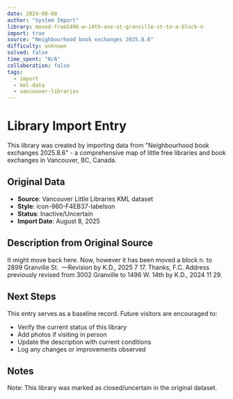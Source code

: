 ```yaml
---
date: 2024-08-08
author: "System Import"
library: moved-from1496-w-14th-ave-at-granville-st-to-a-block-n
import: true
source: "Neighbourhood book exchanges 2025.8.6"
difficulty: unknown
solved: false
time_spent: "N/A"
collaboration: false
tags:
  - import
  - kml-data
  - vancouver-libraries
---
```


# Library Import Entry

This library was created by importing data from "Neighbourhood book exchanges 2025.8.6" - a comprehensive map of little free libraries and book exchanges in Vancouver, BC, Canada.

## Original Data

- **Source**: Vancouver Little Libraries KML dataset
- **Style**: icon-960-F4EB37-labelson
- **Status**: Inactive/Uncertain
- **Import Date**: August 8, 2025

## Description from Original Source

It might move back here.
Now, however it has been moved a block n. to
2899 Granville St. 
—Revision by K.D., 2025 7 17. Thanks, F.C.
Address previously revised from 3002 Granville to 1496 W. 14th by K.D., 2024 11 29.



## Next Steps

This entry serves as a baseline record. Future visitors are encouraged to:
- Verify the current status of this library
- Add photos if visiting in person
- Update the description with current conditions
- Log any changes or improvements observed

## Notes

Note: This library was marked as closed/uncertain in the original dataset.
